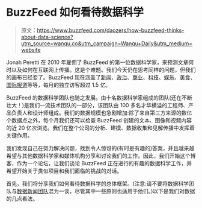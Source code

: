 # BuzzFeed 如何看待数据科学

> 原文：<https://www.buzzfeed.com/daozers/how-buzzfeed-thinks-about-data-science?utm_source=wanqu.co&utm_campaign=Wanqu+Daily&utm_medium=website>

Jonah Peretti 在 2010 年雇佣了 BuzzFeed 的第一位数据科学家，来预测文章何时以及如何在互联网上传播。这是个难题。我们今天仍在思考同样的问题，但我们的画布已经变了。BuzzFeed 现在涵盖了[新闻](http://www.buzzfeed.com/news)、[政治](http://www.buzzfeed.com/politics)、[商业](http://www.buzzfeed.com/business)、[科技](http://www.buzzfeed.com/tech)、[娱乐](http://www.buzzfeed.com/entertainment)、[美食](http://www.buzzfeed.com/food)、[国际报道](http://www.buzzfeed.com/world)等等，每月的独立访客超过 1.5 亿。

BuzzFeed 的数据科学团队也随之发展。由十名数据科学家组成的团队(还在不断壮大！)是我们一流技术团队的一部分，该团队由 100 多名才华横溢的工程师、产品负责人和设计师组成。我们的数据规模也急剧增加:除了来自第三方来源的数亿个数据点之外，每个月我们还可以检查 BuzzFeed 创建的文本、图像和视频内容的近 20 亿次浏览。我们在整个公司的分析、建模、数据收集和见解传播中发挥着关键作用。

我们发现自己在努力解决问题，找到令人惊讶的(有时是有趣的)答案，并且越来越希望与其他数据科学家和媒体机构分享和讨论我们的工作。因此，我们开始这个博客，作为一个论坛，让我们谈论 BuzzFeed 正在进行的有趣的数据科学工作，并希望开始关于类似项目和我们面临的挑战的对话。

首先，我们将分享我们如何看待数据科学的总体框架。(注意:请不要将数据科学团队与[数据新闻团队](http://talkingbiznews.com/1/buzzfeed-hires-wsj-data-reporter-singer-vine/)混为一谈，尽管其中一些原则也适用于他们。)以下是我们对数据的几点看法。